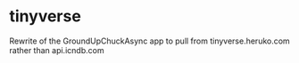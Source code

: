 # tinyverse
Rewrite of the GroundUpChuckAsync app to pull from tinyverse.heruko.com rather than api.icndb.com
